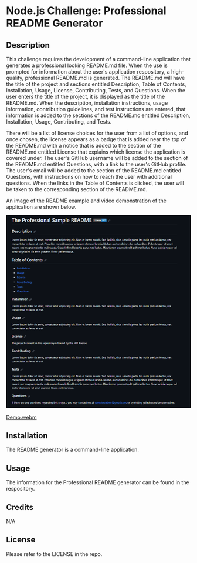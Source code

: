 # Node.js Challenge: Professional README Generator 

## Description
This challenge requires the development of a command-line application that generates a professional looking README.md file. When the use is prompted for information about the user's application respository, a high-quality, professional README.md is generated. The README.md will have the title of the project and sections entitled Description, Table of Contents, Installation, Usage, License, Contributing, Tests, and Questions. When the user enters the title of the project, it is displayed as the title of the README.md. When the description, installation instructions, usage information, contribution guidelines, and test instructions are entered, that information is added to the sections of the README.mc entitled Description, Installation, Usage, Contributing, and Tests. 

There will be a list of license choices for the user from a list of options, and once chosen, the license appears as a badge that is added near the top of the README.md with a notice that is added to the section of the README.md entitled License that explains which license the application is covered under. The user's GitHub username will be added to the section of the README.md entitled Questions, with a link to the user's GitHub profile. The user's email will be added to the section of the README.md entitled Questions, with instructions on how to reach the user with additional questions. When the links in the Table of Contents is clicked, the user will be taken to the corresponding section of the README.md.

An image of the README example and video demonstration of the application are shown below.


<img src="images/SampleREADME.PNG" alt="Sample README file Image" title="Sample README file Screenshot">

[Demo.webm](https://github.com/sctwomey/stunning-waddle/assets/9093766/835663c8-eebe-4bab-9678-ce7fee0daeda)


## Installation

The README generator is a command-line application.

## Usage

The information for the Professional README generator can be found in the respository.

## Credits

N/A

## License

Please refer to the LICENSE in the repo.
